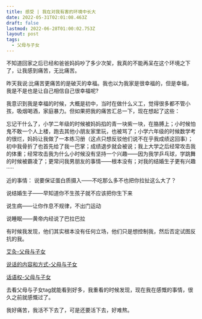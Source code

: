 ```yaml
---
title: 感受 | 我在对我有害的环境中长大
date: 2022-05-31T02:01:08.463Z
draft: false
lastmod: 2022-06-28T01:00:02.753Z
layout: post
tags:
  - 父母与子女
---
```

不知道回家之后已经和爸爸妈妈吵了多少次架，我真的不能再呆在这个环境之下了，让我感到痛苦，无比痛苦。

昨天我说:比痛苦更痛苦的是破灭的幸福。我也以为我家是很幸福的，但是幸福，我是不是也是让自己相信自己很幸福呢?

我意识到我是幸福的时候，大概是初中，当时在做什么义工，觉得很多都不管小孩，吸烟喝酒，家庭暴力。但如果把我的痛苦汇总一下，现在想起了这些：

忘记干什么了，小学二年级的时候被妈妈掐的青一块紫一块，在胳膊上；小时候怕鬼不敢一个人上楼，跑去其他小朋友家里玩，也被骂了；小学六年级的时候数学考的很烂，妈妈让我做了一本练习册（这点只想反驳他们说不在乎我成绩这回事）；初中我骨折了也首先给了我一巴掌；成绩退步就会被说；我上大学之后经常攻击我的体重；经常攻击我为什么小时候没有坚持一个兴趣——因为我学乒乓球，学跳舞的时候被霸凌了；更常问我男朋友的事情——根本没有；对我的结婚生子更有兴趣·····

近的事情：
说要保证蛋白质摄入——不吃那么多不也把你拉扯这么大了？

说结婚生子——早知道你不生孩子就不应该把你生下来

说生病——让你作息不规律，不出门运动

说睡眠——黄帝内经说了巴拉巴拉

有时候我发现，他们其实根本没有任何立场，他们只是想控制我，然后否定试图反抗的我。

[艾灸-父母与子女](https://changingmoments.vercel.app/posts/20220228/#06%E7%88%B6%E6%AF%8D%E4%B8%8E%E5%AD%90%E5%A5%B3)

[说话的内容和方式-父母与子女](https://changingmoments.vercel.app/posts/20220306/#%E7%88%B6%E6%AF%8D%E4%B8%8E%E5%AD%90%E5%A5%B3)

[话语权-父母与子女](https://changingmoments.vercel.app/posts/20220307/)

去看父母与子女tag就能看到好多，我重看的时候发现，现在我在感慨的事情，很久之前就感慨过了。

我好痛苦，我活不下去了，可是还要活下去，好难熬。
